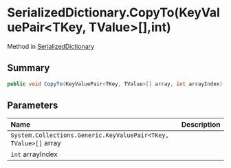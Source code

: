 # SerializedDictionary.CopyTo(KeyValuePair<TKey, TValue>[],int)

Method in [SerializedDictionary](/api/csharp/yarn.unity.serializeddictionary.md)

## Summary



```csharp
public void CopyTo(KeyValuePair<TKey, TValue>[] array, int arrayIndex)
```

## Parameters

|Name|Description|
|:---|:---|
|`System.Collections.Generic.KeyValuePair<TKey, TValue>[]` array||
|`int` arrayIndex||


